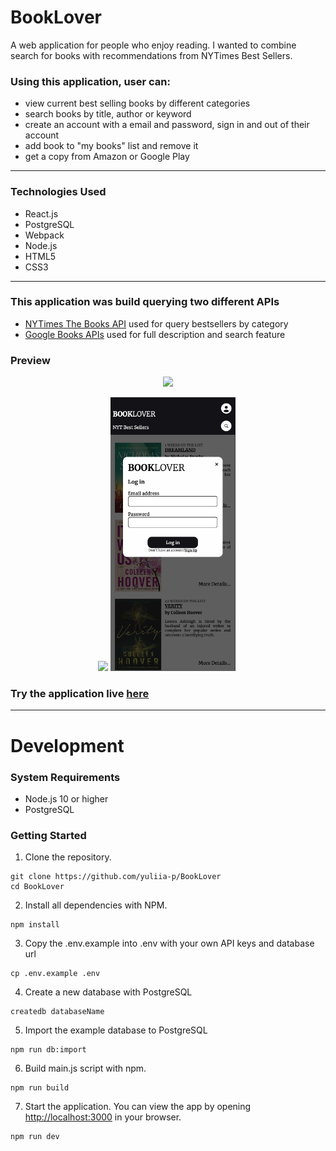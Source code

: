 # BookLover
A web application for people who enjoy reading. 
I wanted to combine search for books with recommendations from NYTimes Best Sellers.

### Using this application, user can:
- view current best selling books by different categories
- search books by title, author or keyword
- create an account with a email and password, sign in and out of their account
- add book to "my books" list and remove it
- get a copy from Amazon or Google Play
___

### Technologies Used
- React.js
- PostgreSQL
- Webpack
- Node.js
- HTML5
- CSS3

___ 

### This application was build querying two different APIs
- [NYTimes The Books API](https://developer.nytimes.com/docs/books-product/1/overview) used for query bestsellers by category
- [Google Books APIs](https://developers.google.com/books/docs/overview) used for full description and search feature 

### Preview 
<p align="middle">
  <img src="bl-preview.gif" width="800">
</p>
<p align="middle">
  <img src="server/public/images/bl-preview.gif">
  <img src="log-in-preview.png" width="200">
  <img src="">
</p>

### Try the application live [here](http://book-lover-app.yuliia.net/)

____

# Development

### System Requirements
- Node.js 10 or higher
- PostgreSQL

### Getting Started 
1. Clone the repository.
```
git clone https://github.com/yuliia-p/BookLover
cd BookLover
 ```
2. Install all dependencies with NPM.
```
npm install
```
3. Copy the .env.example into .env with your own API keys and database url
```
cp .env.example .env
```
4. Create a new database with PostgreSQL
```
createdb databaseName
```
5. Import the example database to PostgreSQL
```
npm run db:import
```
6. Build main.js script with npm.
```
npm run build
```
7. Start the application. You can view the app by opening [http://localhost:3000](http://localhost:3000/) in your browser.
```
npm run dev
```
